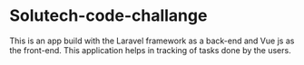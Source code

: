 # Solutech-code-challange
This is an app build with the Laravel framework as a back-end and Vue js as the front-end. This application helps in tracking of tasks done by the users.
